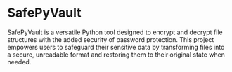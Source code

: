 # SafePyVault
SafePyVault is a versatile Python tool designed to encrypt and decrypt file structures with the added security of password protection. This project empowers users to safeguard their sensitive data by transforming files into a secure, unreadable format and restoring them to their original state when needed.

